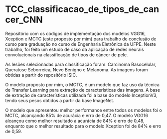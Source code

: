 # TCC_classificacao_de_tipos_de_cancer_CNN

Repositório com os códigos de implementação dos modelos VGG16, Xception e MCTC (este proposto por mim) para trabalho de conclusão de curso para graduação no curso de Engenharia Eletrônica da UFPE. Neste trabalho, foi feito um estudo de caso da aplicação de redes neurais convolucionais na classificação de tipos de câncer de pele.

As lesões selecionadas para classificação foram: Carcinoma Basocelular, Queratose Seborreica, Nevo Benigno e Melanoma.
As imagens foram obtidas a partir do repositório ISIC.

O modelo proposto por mim, o MCTC, é um modelo que faz uso da técnica de Transfer Learning para extração de características das imagens. A base de extração de características utilizada foi a base do modelo InceptionV3, tendo seus pesos obtidos a partir da base ImageNet.

O modelo que apresentou melhor performance entre todos os modelos foi o MCTC, alcançando 85% de acurácia e erro de 0,47. O modelo VGG16 alcançou como melhor resultado a acurácia de 84% e erro de 0,48, enquanto que o melhor resultado para o modelo Xception foi de 84% e erro de 0,59.
